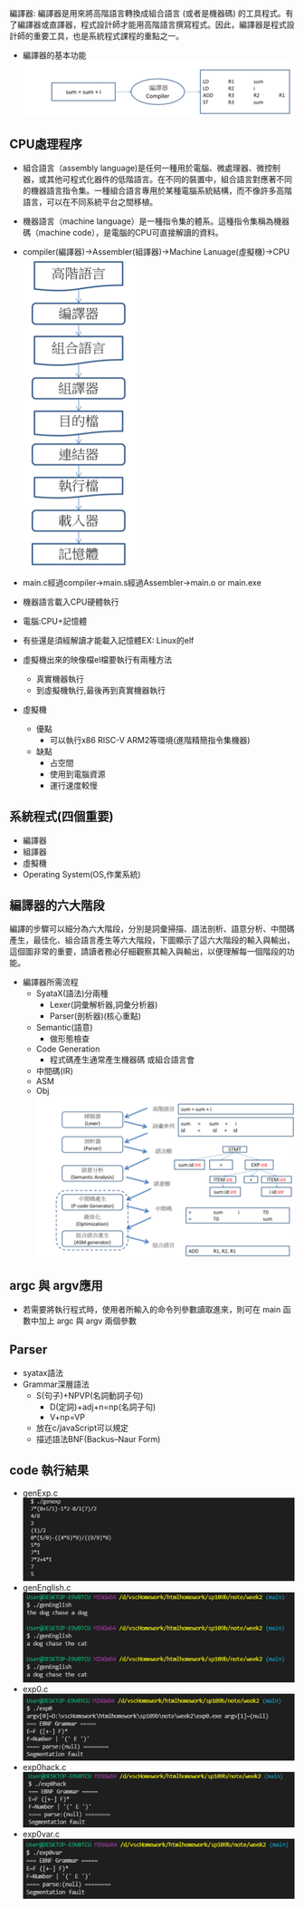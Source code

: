 
編譯器:
編譯器是用來將高階語言轉換成組合語言 (或者是機器碼) 的工具程式。有了編譯器或直譯器，程式設計師才能用高階語言撰寫程式。因此，編譯器是程式設計師的重要工具，也是系統程式課程的重點之一。
* 編譯器的基本功能
![picture](https://github.com/owen4096/sp109b/blob/main/note/week2/week2/1.png)
## CPU處理程序
* 組合語言（assembly language)是任何一種用於電腦、微處理器、微控制器，或其他可程式化器件的低階語言。在不同的裝置中，組合語言對應著不同的機器語言指令集。一種組合語言專用於某種電腦系統結構，而不像許多高階語言，可以在不同系統平台之間移植。
* 機器語言（machine language）是一種指令集的體系。這種指令集稱為機器碼（machine code），是電腦的CPU可直接解讀的資料。
* compiler(編譯器)->Assembler(組譯器)->Machine Lanuage(虛擬機)->CPU
![picture](https://github.com/owen4096/sp109b/blob/main/note/week2/week2/2.png)


* main.c經過compiler->main.s經過Assembler->main.o or main.exe
* 機器語言載入CPU硬體執行
* 電腦:CPU+記憶體
* 有些還是須經解讀才能載入記憶體EX: Linux的elf
* 虛擬機出來的映像檔el檔要執行有兩種方法
    * 真實機器執行
    * 到虛擬機執行,最後再到真實機器執行
* 虛擬機
    * 優點
        * 可以執行x86 RISC-V ARM2等環境(進階精簡指令集機器)
    * 缺點
        * 占空間
        * 使用到電腦資源
        * 運行速度較慢
## 系統程式(四個重要) 
* 編譯器
* 組譯器
* 虛擬機
* Operating System(OS,作業系統)

## 編譯器的六大階段
編譯的步驟可以細分為六大階段，分別是詞彙掃描、語法剖析、語意分析、中間碼產生，最佳化、組合語言產生等六大階段，下圖顯示了這六大階段的輸入與輸出，這個圖非常的重要，請讀者務必仔細觀察其輸入與輸出，以便理解每一個階段的功能。
* 編譯器所需流程
    * SyataX(語法)分兩種
        * Lexer(詞彙解析器,詞彙分析器)
        * Parser(剖析器)(核心重點)
    * Semantic(語意)
        * 做形態檢查
    * Code Generation
        * 程式碼產生通常產生機器碼 或組合語言會
    * 中間碼(IR)
    * ASM
    * Obj
![picture](https://github.com/owen4096/sp109b/blob/main/note/week2/week2/3.png)
## argc 與 argv應用
* 若需要將執行程式時，使用者所輸入的命令列參數讀取進來，則可在 main 函數中加上 argc 與 argv 兩個參數
## Parser
* syatax語法
* Grammar深層語法
    * S(句子)+NPVP(名詞動詞子句)
        * D(定詞)+adj+n=np(名詞子句)
        * V+np=VP
    * 放在c/javaScript可以規定
    * 描述語法BNF(Backus–Naur Form)

## code 執行結果
* genExp.c
![picture](https://github.com/owen4096/sp109b/blob/main/note/week2/week2/genexp.png)
* genEnglish.c
![picture](https://github.com/owen4096/sp109b/blob/main/note/week2/week2/genEN.png)
* exp0.c
![picture](https://github.com/owen4096/sp109b/blob/main/note/week2/week2/exp.png)
* exp0hack.c
![picture](https://github.com/owen4096/sp109b/blob/main/note/week2/week2/exph.png)
* exp0var.c
![picture](https://github.com/owen4096/sp109b/blob/main/note/week2/week2/expv.png)

